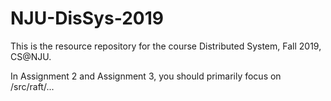 # NJU-DisSys-2019
This is the resource repository for the course Distributed System, Fall 2019, CS@NJU.

In Assignment 2 and Assignment 3, you should primarily focus on /src/raft/...
